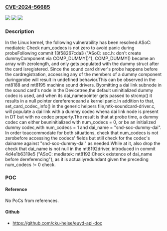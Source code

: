 ### [CVE-2024-56685](https://cve.mitre.org/cgi-bin/cvename.cgi?name=CVE-2024-56685)
![](https://img.shields.io/static/v1?label=Product&message=Linux&color=blue)
![](https://img.shields.io/static/v1?label=Version&message=13f58267cda3d6946c8f4de368ad5d4a003baa61%3C%20376f4800f34a28def026ff5c5d4fc5e54e1744ff%20&color=brighgreen)
![](https://img.shields.io/static/v1?label=Vulnerability&message=n%2Fa&color=brighgreen)

### Description

In the Linux kernel, the following vulnerability has been resolved:ASoC: mediatek: Check num_codecs is not zero to avoid panic during probeFollowing commit 13f58267cda3 ("ASoC: soc.h: don't create dummyComponent via COMP_DUMMY()"), COMP_DUMMY() became an array with zerolength, and only gets populated with the dummy struct after the card isregistered. Since the sound card driver's probe happens before the cardregistration, accessing any of the members of a dummy component duringprobe will result in undefined behavior.This can be observed in the mt8188 and mt8195 machine sound drivers. Byomitting a dai link subnode in the sound card's node in the Devicetree,the default uninitialized dummy codec is used, and when its dai_namepointer gets passed to strcmp() it results in a null pointer dereferenceand a kernel panic.In addition to that, set_card_codec_info() in the generic helpers file,mtk-soundcard-driver.c, will populate a dai link with a dummy codec whena dai link node is present in DT but with no codec property.The result is that at probe time, a dummy codec can either beuninitialized with num_codecs = 0, or be an initialized dummy codec,with num_codecs = 1 and dai_name = "snd-soc-dummy-dai". In order toaccommodate for both situations, check that num_codecs is not zerobefore accessing the codecs' fields but still check for the codec's dainame against "snd-soc-dummy-dai" as needed.While at it, also drop the check that dai_name is not null in the mt8192driver, introduced in commit 4d4e1b6319e5 ("ASoC: mediatek: mt8192:Check existence of dai_name before dereferencing"), as it is actuallyredundant given the preceding num_codecs != 0 check.

### POC

#### Reference
No PoCs from references.

#### Github
- https://github.com/cku-heise/euvd-api-doc


